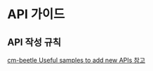 # API 가이드


## API 작성 규칙 
[cm-beetle Useful samples to add new APIs 참고](https://github.com/cloud-barista/cm-beetle/blob/main/docs/useful-samples-to-add-new-apis.md)

